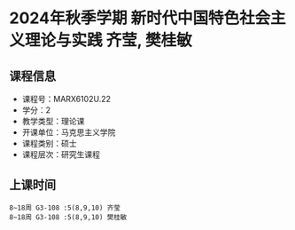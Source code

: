 # 2024年秋季学期 新时代中国特色社会主义理论与实践 齐莹, 樊桂敏






## 课程信息

- 课程号：MARX6102U.22
- 学分：2
- 教学类型：理论课
- 开课单位：马克思主义学院
- 课程类别：硕士
- 课程层次：研究生课程

## 上课时间

```
8~18周 G3-108 :5(8,9,10) 齐莹
8~18周 G3-108 :5(8,9,10) 樊桂敏
```

